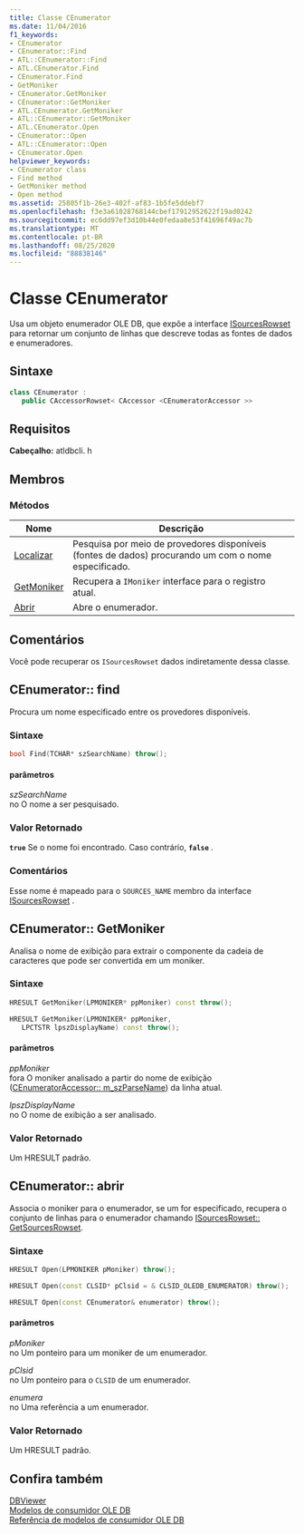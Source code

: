 ```yaml
---
title: Classe CEnumerator
ms.date: 11/04/2016
f1_keywords:
- CEnumerator
- CEnumerator::Find
- ATL::CEnumerator::Find
- ATL.CEnumerator.Find
- CEnumerator.Find
- GetMoniker
- CEnumerator.GetMoniker
- CEnumerator::GetMoniker
- ATL.CEnumerator.GetMoniker
- ATL::CEnumerator::GetMoniker
- ATL.CEnumerator.Open
- CEnumerator::Open
- ATL::CEnumerator::Open
- CEnumerator.Open
helpviewer_keywords:
- CEnumerator class
- Find method
- GetMoniker method
- Open method
ms.assetid: 25805f1b-26e3-402f-af83-1b5fe5ddebf7
ms.openlocfilehash: f3e3a61028768144cbef17912952622f19ad0242
ms.sourcegitcommit: ec6dd97ef3d10b44e0fedaa8e53f41696f49ac7b
ms.translationtype: MT
ms.contentlocale: pt-BR
ms.lasthandoff: 08/25/2020
ms.locfileid: "88838146"
---
```

# <a name="cenumerator-class"></a>Classe CEnumerator

Usa um objeto enumerador OLE DB, que expõe a interface [ISourcesRowset](/previous-versions/windows/desktop/ms715969(v=vs.85)) para retornar um conjunto de linhas que descreve todas as fontes de dados e enumeradores.

## <a name="syntax"></a>Sintaxe

```cpp
class CEnumerator :
   public CAccessorRowset< CAccessor <CEnumeratorAccessor >>
```

## <a name="requirements"></a>Requisitos

**Cabeçalho:** atldbcli. h

## <a name="members"></a>Membros

### <a name="methods"></a>Métodos

| Nome | Descrição |
|-|-|
|[Localizar](#find)|Pesquisa por meio de provedores disponíveis (fontes de dados) procurando um com o nome especificado.|
|[GetMoniker](#getmoniker)|Recupera a `IMoniker` interface para o registro atual.|
|[Abrir](#open)|Abre o enumerador.|

## <a name="remarks"></a>Comentários

Você pode recuperar os `ISourcesRowset` dados indiretamente dessa classe.

## <a name="cenumeratorfind"></a><a name="find"></a> CEnumerator:: find

Procura um nome especificado entre os provedores disponíveis.

### <a name="syntax"></a>Sintaxe

```cpp
bool Find(TCHAR* szSearchName) throw();
```

#### <a name="parameters"></a>parâmetros

*szSearchName*<br/>
no O nome a ser pesquisado.

### <a name="return-value"></a>Valor Retornado

**`true`** Se o nome foi encontrado. Caso contrário, **`false`** .

### <a name="remarks"></a>Comentários

Esse nome é mapeado para o `SOURCES_NAME` membro da interface [ISourcesRowset](/previous-versions/windows/desktop/ms715969(v=vs.85)) .

## <a name="cenumeratorgetmoniker"></a><a name="getmoniker"></a> CEnumerator:: GetMoniker

Analisa o nome de exibição para extrair o componente da cadeia de caracteres que pode ser convertida em um moniker.

### <a name="syntax"></a>Sintaxe

```cpp
HRESULT GetMoniker(LPMONIKER* ppMoniker) const throw();

HRESULT GetMoniker(LPMONIKER* ppMoniker,
   LPCTSTR lpszDisplayName) const throw();
```

#### <a name="parameters"></a>parâmetros

*ppMoniker*<br/>
fora O moniker analisado a partir do nome de exibição ([CEnumeratorAccessor:: m_szParseName](../../data/oledb/cenumeratoraccessor-m-szparsename.md)) da linha atual.

*lpszDisplayName*<br/>
no O nome de exibição a ser analisado.

### <a name="return-value"></a>Valor Retornado

Um HRESULT padrão.

## <a name="cenumeratoropen"></a><a name="open"></a> CEnumerator:: abrir

Associa o moniker para o enumerador, se um for especificado, recupera o conjunto de linhas para o enumerador chamando [ISourcesRowset:: GetSourcesRowset](/previous-versions/windows/desktop/ms711200(v=vs.85)).

### <a name="syntax"></a>Sintaxe

```cpp
HRESULT Open(LPMONIKER pMoniker) throw();

HRESULT Open(const CLSID* pClsid = & CLSID_OLEDB_ENUMERATOR) throw();

HRESULT Open(const CEnumerator& enumerator) throw();
```

#### <a name="parameters"></a>parâmetros

*pMoniker*<br/>
no Um ponteiro para um moniker de um enumerador.

*pClsid*<br/>
no Um ponteiro para o `CLSID` de um enumerador.

*enumera*<br/>
no Uma referência a um enumerador.

### <a name="return-value"></a>Valor Retornado

Um HRESULT padrão.

## <a name="see-also"></a>Confira também

[DBViewer](../../overview/visual-cpp-samples.md)<br/>
[Modelos de consumidor OLE DB](../../data/oledb/ole-db-consumer-templates-cpp.md)<br/>
[Referência de modelos de consumidor OLE DB](../../data/oledb/ole-db-consumer-templates-reference.md)
